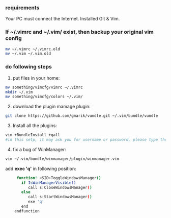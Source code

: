 ### requirements

Your PC must connect the Internet.
Installed Git & Vim.

### If ~/.vimrc and ~/.vim/ exist, then backup your original vim config

```bash
mv ~/.vimrc ~/.vimrc.old
mv ~/.vim ~/.vim.old
```

### do following steps

1. put files in your home:  

 ```bash  
 mv something/vimcfg/vimrc ~/.vimrc  
 mkdir ~/.vim
 mv something/vimcfg/colors ~/.vim/
 ```

2. download the plugin mamage plugin:

 ```bash
 git clone https://github.com/gmarik/vundle.git ~/.vim/bundle/vundle
 ```

3. Install all the plugins:

 ```bash
 vim +BundleInstall +qall 
 #in this setp, it may ask you for username or password, please type the ENTER instead of type your username or password.
 ```

4. fix a bug of WinManager:

 ```bash
 vim ~/.vim/bundle/winmanager/plugin/winmanager.vim
 ```

 add **exec 'q'** in following position:  
 
 ```bash
      function! <SID>ToggleWindowsManager()
        if IsWinManagerVisible()
           call s:CloseWindowsManager()
        else
           call s:StartWindowsManager()
           exe 'q'   
        end
     endfunction
 ```

